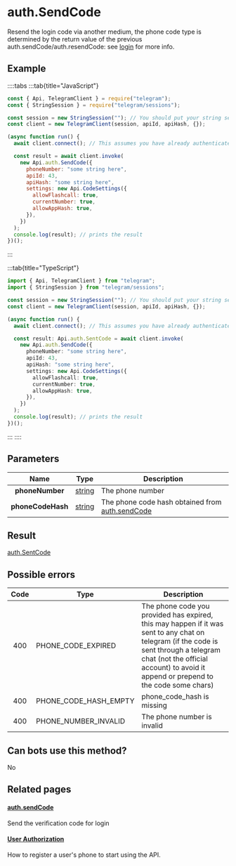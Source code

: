 # auth.SendCode

Resend the login code via another medium, the phone code type is determined by the return value of the previous auth.sendCode/auth.resendCode: see [login](https://core.telegram.org/api/auth) for more info.

## Example

::::tabs
:::tab{title="JavaScript"}

```js
const { Api, TelegramClient } = require("telegram");
const { StringSession } = require("telegram/sessions");

const session = new StringSession(""); // You should put your string session here
const client = new TelegramClient(session, apiId, apiHash, {});

(async function run() {
  await client.connect(); // This assumes you have already authenticated with .start()

  const result = await client.invoke(
    new Api.auth.SendCode({
      phoneNumber: "some string here",
      apiId: 43,
      apiHash: "some string here",
      settings: new Api.CodeSettings({
        allowFlashcall: true,
        currentNumber: true,
        allowAppHash: true,
      }),
    })
  );
  console.log(result); // prints the result
})();
```

:::

:::tab{title="TypeScript"}

```ts
import { Api, TelegramClient } from "telegram";
import { StringSession } from "telegram/sessions";

const session = new StringSession(""); // You should put your string session here
const client = new TelegramClient(session, apiId, apiHash, {});

(async function run() {
  await client.connect(); // This assumes you have already authenticated with .start()

  const result: Api.auth.SentCode = await client.invoke(
    new Api.auth.SendCode({
      phoneNumber: "some string here",
      apiId: 43,
      apiHash: "some string here",
      settings: new Api.CodeSettings({
        allowFlashcall: true,
        currentNumber: true,
        allowAppHash: true,
      }),
    })
  );
  console.log(result); // prints the result
})();
```

:::
::::

## Parameters

|       Name        | Type                                            | Description                                                                                       |
| :---------------: | ----------------------------------------------- | ------------------------------------------------------------------------------------------------- |
|  **phoneNumber**  | [string](https://core.telegram.org/type/string) | The phone number                                                                                  |
| **phoneCodeHash** | [string](https://core.telegram.org/type/string) | The phone code hash obtained from [auth.sendCode](https://core.telegram.org/method/auth.sendCode) |

## Result

[auth.SentCode](https://core.telegram.org/type/auth.SentCode)

## Possible errors

| Code | Type                  | Description                                                                                                                                                                                                                   |
| :--: | --------------------- | ----------------------------------------------------------------------------------------------------------------------------------------------------------------------------------------------------------------------------- |
| 400  | PHONE_CODE_EXPIRED    | The phone code you provided has expired, this may happen if it was sent to any chat on telegram (if the code is sent through a telegram chat (not the official account) to avoid it append or prepend to the code some chars) |
| 400  | PHONE_CODE_HASH_EMPTY | phone_code_hash is missing                                                                                                                                                                                                    |
| 400  | PHONE_NUMBER_INVALID  | The phone number is invalid                                                                                                                                                                                                   |

## Can bots use this method?

No

## Related pages

#### [auth.sendCode](https://core.telegram.org/method/auth.sendCode)

Send the verification code for login

#### [User Authorization](https://core.telegram.org/api/auth)

How to register a user's phone to start using the API.
